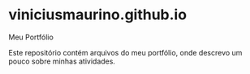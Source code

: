 # viniciusmaurino.github.io
Meu Portfólio

Este repositório contém arquivos do meu portfólio, onde descrevo um pouco sobre minhas atividades.
